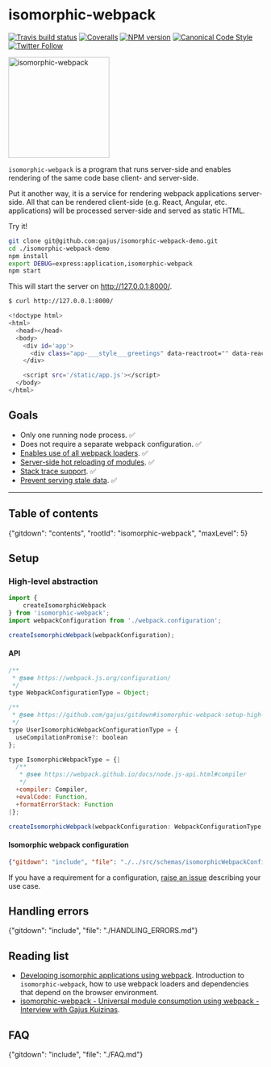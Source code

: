 # isomorphic-webpack

[![Travis build status](http://img.shields.io/travis/gajus/isomorphic-webpack/master.svg?style=flat-square)](https://travis-ci.org/gajus/isomorphic-webpack)
[![Coveralls](https://img.shields.io/coveralls/gajus/isomorphic-webpack.svg?style=flat-square)](https://coveralls.io/github/gajus/isomorphic-webpack)
[![NPM version](http://img.shields.io/npm/v/isomorphic-webpack.svg?style=flat-square)](https://www.npmjs.org/package/isomorphic-webpack)
[![Canonical Code Style](https://img.shields.io/badge/code%20style-canonical-blue.svg?style=flat-square)](https://github.com/gajus/canonical)
[![Twitter Follow](https://img.shields.io/twitter/follow/kuizinas.svg?style=social&label=Follow)](https://twitter.com/kuizinas)

<img src='https://cdn.rawgit.com/gajus/isomorphic-webpack/master/.README/isomorphic-webpack.svg' height='200' alt='isomorphic-webpack' />

`isomorphic-webpack` is a program that runs server-side and enables rendering of the same code base client- and server-side.

Put it another way, it is a service for rendering webpack applications server-side. All that can be rendered client-side (e.g. React, Angular, etc. applications) will be processed server-side and served as static HTML.

Try it!

```bash
git clone git@github.com:gajus/isomorphic-webpack-demo.git
cd ./isomorphic-webpack-demo
npm install
export DEBUG=express:application,isomorphic-webpack
npm start
```

This will start the server on http://127.0.0.1:8000/.

```bash
$ curl http://127.0.0.1:8000/

<!doctype html>
<html>
  <head></head>
  <body>
    <div id='app'>
      <div class="app-___style___greetings" data-reactroot="" data-reactid="1" data-react-checksum="72097819">Hello, World!</div>
    </div>

    <script src='/static/app.js'></script>
  </body>
</html>
```

## Goals

* Only one running node process. ✅
* Does not require a separate webpack configuration. ✅
* [Enables use of all webpack loaders](#isomorphic-webpack-faq-how-to-use-webpack-loader-loader). ✅
* [Server-side hot reloading of modules](#how-does-the-hot-reloading-work). ✅
* [Stack trace support](https://github.com/gajus/isomorphic-webpack/issues/4). ✅
* [Prevent serving stale data](#how-to-delay-request-handling-while-compilation-is-in-progress). ✅

---

## Table of contents

{"gitdown": "contents", "rootId": "isomorphic-webpack", "maxLevel": 5}

## Setup

### High-level abstraction

```js
import {
	createIsomorphicWebpack
} from 'isomorphic-webpack';
import webpackConfiguration from './webpack.configuration';

createIsomorphicWebpack(webpackConfiguration);

```

#### API

```js
/**
 * @see https://webpack.js.org/configuration/
 */
type WebpackConfigurationType = Object;

/**
 * @see https://github.com/gajus/gitdown#isomorphic-webpack-setup-high-level-abstraction-isomorphic-webpack-configuration
 */
type UserIsomorphicWebpackConfigurationType = {
  useCompilationPromise?: boolean
};

type IsomorphicWebpackType = {|
  /**
   * @see https://webpack.github.io/docs/node.js-api.html#compiler
   */
  +compiler: Compiler,
  +evalCode: Function,
  +formatErrorStack: Function
|};

createIsomorphicWebpack(webpackConfiguration: WebpackConfigurationType, isomorphicWebpackConfiguration: UserIsomorphicWebpackConfigurationType): IsomorphicWebpackType;

```

#### Isomorphic webpack configuration

```json
{"gitdown": "include", "file": "./../src/schemas/isomorphicWebpackConfigurationSchema.json"}
```

If you have a requirement for a configuration, [raise an issue](https://github.com/gajus/isomorphic-webpack/issues/new?title=configuration%20request:&body=configuration%20name:%0aconfiguration%20use%20case:%0adefault%20value:) describing your use case.

## Handling errors

{"gitdown": "include", "file": "./HANDLING_ERRORS.md"}

## Reading list

* [Developing isomorphic applications using webpack](https://medium.com/@gajus/developing-isomorphic-applications-using-webpack-eca814a418ad#.17l1qc77j). Introduction to `isomorphic-webpack`, how to use webpack loaders and dependencies that depend on the browser environment.
* [isomorphic-webpack - Universal module consumption using webpack - Interview with Gajus Kuizinas](http://survivejs.com/blog/isomorphic-webpack-interview/).

## FAQ

{"gitdown": "include", "file": "./FAQ.md"}
